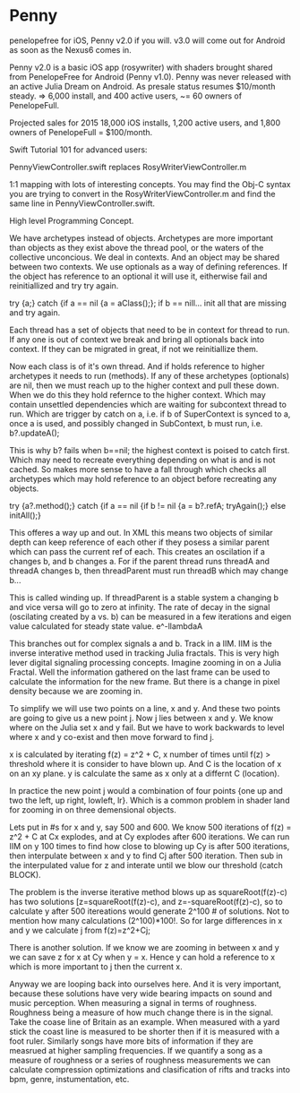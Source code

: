 Penny
=====

penelopefree for iOS, Penny v2.0 if you will. v3.0 will come out for Android as soon as the Nexus6 comes in.

Penny v2.0 is a basic iOS app (rosywriter) with shaders brought shared from PenelopeFree for Android (Penny v1.0). Penny was never released with an active Julia Dream on Android. As presale status resumes $10/month steady. => 6,000 install, and 400 active users, ~= 60 owners of PenelopeFull.

Projected sales for 2015 18,000 iOS installs, 1,200 active users, and 1,800 owners of PenelopeFull = $100/month.

Swift Tutorial 101 for advanced users:

PennyViewController.swift replaces RosyWriterViewController.m

1:1 mapping with lots of interesting concepts. You may find the Obj-C syntax you are trying to convert in the RosyWriterViewController.m and find the same line in PennyViewController.swift. 

High level Programming Concept.

We have archetypes instead of objects. Archetypes are more important than objects as they exist above the thread pool, or the waters of the collective unconcious. We deal in contexts. And an object may be shared between two contexts. We use optionals as a way of defining references. If the object has reference to an optional it will use it, eitherwise fail and reinitiallized and try try again.

try {a;} catch {if a == nil {a = aClass();}; if b == nill... init all that are missing and try again.

Each thread has a set of objects that need to be in context for thread to run. If any one is out of context we break and bring all optionals back into context. If they can be migrated in great, if not we reinitiallize them. 

Now each class is of it's own thread. And if holds reference to higher archetypes it needs to run (methods). If any of these archetypes (optionals) are nil, then we must reach up to the higher context and pull these down. When we do this they hold refernce to the higher context. Which may contain unsettled dependencies which are waiting for subcontext thread to run. Which are trigger by catch on a, i.e. if b of SuperContext is synced to a, once a is used, and possibly changed in SubContext, b must run, i.e. b?.updateA();

This is why b? fails when b==nil; the highest context is poised to catch first. Which may need to recreate everything depending on what is and is not cached. So makes more sense to have a fall through which checks all archetypes which may hold reference to an object before recreating any objects. 

try {a?.method();} catch {if a == nil {if b != nil {a = b?.refA; tryAgain();} else initAll();}

This offeres a way up and out. In XML this means two objects of similar depth can keep reference of each other if they posess a similar parent which can pass the current ref of each. This creates an oscilation if a changes b, and b changes a. For if the parent thread runs threadA and threadA changes b, then threadParent must run threadB which may change b...

This is called winding up. If threadParent is a stable system a changing b and vice versa will go to zero at infinity. The rate of decay in the signal (oscilating created by a vs. b) can be measured in a few iterations and eigen value calculated for steady state value. e^-llambdaA

This branches out for complex signals a and b. Track in a IIM. IIM is the inverse interative method used in tracking Julia fractals. This is very high lever digital signaling processing concepts. Imagine zooming in on a Julia Fractal. Well the information gathered on the last frame can be used to calculate the information for the new frame. But there is a change in pixel density because we are zooming in. 

To simplify we will use two points on a line, x and y. And these two points are going to give us a new point j. Now j lies between x and y. We know where on the Julia set x and y fail. But we have to work backwards to level where x and y co-exist and then move forward to find j.

x is calculated by iterating f(z) = z^2 + C, x number of times until f(z) > threshold where it is consider to have blown up. And C is the location of x on an xy plane. y is calculate the same as x only at a differnt C (location). 

In practice the new point j would a combination of four points {one up and two the left, up right, lowleft, lr}. Which is a common problem in shader land for zooming in on three demensional objects.

Lets put in #s for x and y, say 500 and 600. We know 500 iterations of f(z) = z^2 + C at Cx explodes, and at Cy explodes after 600 iterations. We can run IIM on y 100 times to find how close to blowing up Cy is after 500 iterations, then interpulate between x and y to find Cj after 500 iteration. Then sub in the interpulated value for z and interate until we blow our threshold (catch BLOCK). 

The problem is the inverse iterative method blows up as squareRoot(f(z)-c) has two solutions [z=squareRoot(f(z)-c), and z=-squareRoot(f(z)-c), so to calculate y after 500 itereations would generate 2^100 # of solutions. Not to mention how many calculations (2^100)*100!. So for large differences in x and y we calculate j from f(z)=z^2+Cj;

There is another solution. If we know we are zooming in between x and y we can save z for x at Cy when y = x. Hence y can hold a reference to x which is more important to j then the current x.

Anyway we are looping back into ourselves here. And it is very important, because these solutions have very wide bearing impacts on sound and music perception. When measuring a signal in terms of roughness. Roughness being a measure of how much change there is in the signal. Take the coase line of Britain as an example. When measured with a yard stick the coast line is measured to be shorter then if it is measured with a foot ruler. Similarly songs have more bits of information if they are measrued at higher sampling frequencies. If we quantify a song as a measure of roughness or a series of roughness measurements we can calculate compression optimizations and clasification of rifts and tracks into bpm, genre, instumentation, etc.






